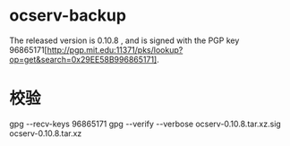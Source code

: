 # ocserv-backup

The released version is 0.10.8 , and is signed with the PGP key 96865171[http://pgp.mit.edu:11371/pks/lookup?op=get&search=0x29EE58B996865171].

# 校验
gpg --recv-keys 96865171
gpg --verify --verbose ocserv-0.10.8.tar.xz.sig ocserv-0.10.8.tar.xz

